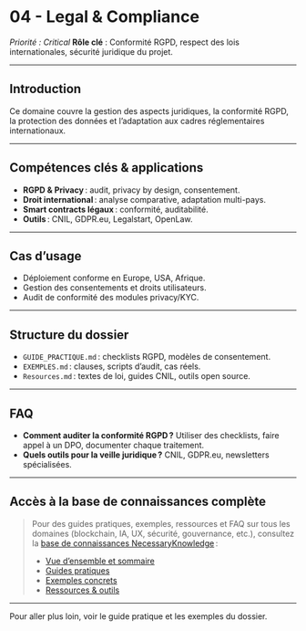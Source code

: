 # 04 - Legal & Compliance
*Priorité : Critical*
**Rôle clé** : Conformité RGPD, respect des lois internationales, sécurité juridique du projet.

---

## Introduction
Ce domaine couvre la gestion des aspects juridiques, la conformité RGPD, la protection des données et l’adaptation aux cadres réglementaires internationaux.

---

## Compétences clés & applications
- **RGPD & Privacy** : audit, privacy by design, consentement.
- **Droit international** : analyse comparative, adaptation multi-pays.
- **Smart contracts légaux** : conformité, auditabilité.
- **Outils** : CNIL, GDPR.eu, Legalstart, OpenLaw.

---

## Cas d’usage
- Déploiement conforme en Europe, USA, Afrique.
- Gestion des consentements et droits utilisateurs.
- Audit de conformité des modules privacy/KYC.

---

## Structure du dossier
- `GUIDE_PRACTIQUE.md` : checklists RGPD, modèles de consentement.
- `EXEMPLES.md` : clauses, scripts d’audit, cas réels.
- `Resources.md` : textes de loi, guides CNIL, outils open source.

---

## FAQ
- **Comment auditer la conformité RGPD ?**
  Utiliser des checklists, faire appel à un DPO, documenter chaque traitement.
- **Quels outils pour la veille juridique ?**
  CNIL, GDPR.eu, newsletters spécialisées.

---

## Accès à la base de connaissances complète

> Pour des guides pratiques, exemples, ressources et FAQ sur tous les domaines (blockchain, IA, UX, sécurité, gouvernance, etc.), consultez la [base de connaissances NecessaryKnowledge](../README.md) :
>
> - [Vue d’ensemble et sommaire](../README.md)
> - [Guides pratiques](./GUIDE_PRACTIQUE.md)
> - [Exemples concrets](./EXEMPLES.md)
> - [Ressources & outils](./Resources.md)

---

Pour aller plus loin, voir le guide pratique et les exemples du dossier.